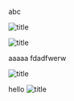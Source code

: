 abc

![title](https://i.imgur.com/H6UGC7Y.png)

![title](https://i.imgur.com/rQA8YYC.png)

aaaaa
fdadfwerw

![title](https://i.imgur.com/sjnDw6I.png)






hello
![title](https://i.imgur.com/AYGuoet.jpg)